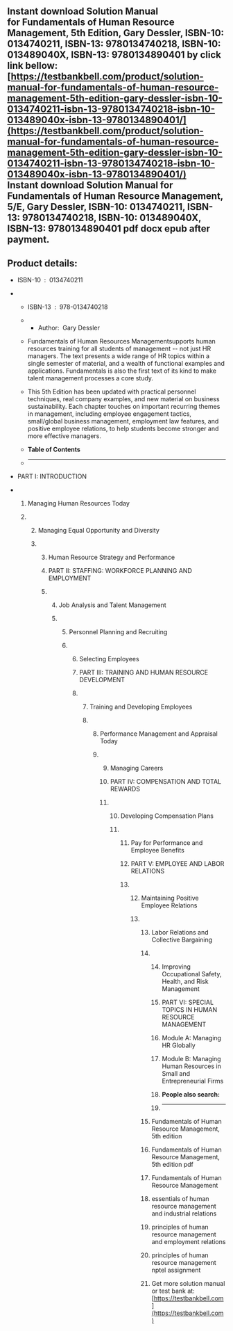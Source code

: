 Instant download **Solution Manual for Fundamentals of Human Resource Management, 5th Edition, Gary Dessler, ISBN-10: 0134740211, ISBN-13: 9780134740218, ISBN-10: 013489040X, ISBN-13: 9780134890401** by click link bellow:  
[https://testbankbell.com/product/solution-manual-for-fundamentals-of-human-resource-management-5th-edition-gary-dessler-isbn-10-0134740211-isbn-13-9780134740218-isbn-10-013489040x-isbn-13-9780134890401/](https://testbankbell.com/product/solution-manual-for-fundamentals-of-human-resource-management-5th-edition-gary-dessler-isbn-10-0134740211-isbn-13-9780134740218-isbn-10-013489040x-isbn-13-9780134890401/)  
**Instant download Solution Manual for Fundamentals of Human Resource Management, 5/E, Gary Dessler, ISBN-10: 0134740211, ISBN-13: 9780134740218, ISBN-10: 013489040X, ISBN-13: 9780134890401 pdf docx epub after payment.**
----------------------------------------------------------------------------------------------------------------------------------------------------------------------------------------------------------------------------


**Product details:**
--------------------


* ISBN-10 ‏ : ‎ 0134740211
* * ISBN-13 ‏ : ‎ 978-0134740218
  * * Author:  Gary Dessler
   
  * Fundamentals of Human Resources Managementsupports human resources training for all students of management -- not just HR managers. The text presents a wide range of HR topics within a single semester of material, and a wealth of functional examples and applications. Fundamentals is also the first text of its kind to make talent management processes a core study.
 
  * This 5th Edition has been updated with practical personnel techniques, real company examples, and new material on business sustainability. Each chapter touches on important recurring themes in management, including employee engagement tactics, small/global business management, employment law features, and positive employee relations, to help students become stronger and more effective managers.
  * **Table of Contents**
  * ---------------------
 
* PART I: INTRODUCTION

* 1. Managing Human Resources Today
 
  2. 2. Managing Equal Opportunity and Diversity
    
     3. 3. Human Resource Strategy and Performance
       
        4. PART II: STAFFING: WORKFORCE PLANNING AND EMPLOYMENT
       
        5. 4. Job Analysis and Talent Management
          
           5. 5. Personnel Planning and Recruiting
             
              6. 6. Selecting Employees
                
                 7. PART III: TRAINING AND HUMAN RESOURCE DEVELOPMENT
                
                 8. 7. Training and Developing Employees
                   
                    8. 8. Performance Management and Appraisal Today
                      
                       9. 9. Managing Careers
                         
                          10. PART IV: COMPENSATION AND TOTAL REWARDS
                         
                          11. 10. Developing Compensation Plans
                             
                              11. 11. Pay for Performance and Employee Benefits
                                 
                                  12. PART V: EMPLOYEE AND LABOR RELATIONS
                                 
                                  13. 12. Maintaining Positive Employee Relations
                                     
                                      13. 13. Labor Relations and Collective Bargaining
                                         
                                          14. 14. Improving Occupational Safety, Health, and Risk Management
                                             
                                              15. PART VI: SPECIAL TOPICS IN HUMAN RESOURCE MANAGEMENT
                                             
                                              16. Module A: Managing HR Globally
                                             
                                              17. Module B: Managing Human Resources in Small and Entrepreneurial Firms
                                              18. **People also search:**
                                              19. -----------------------
                                             
                                          15. Fundamentals of Human Resource Management, 5th edition
                                         
                                          16. Fundamentals of Human Resource Management, 5th edition pdf
                                         
                                          17. Fundamentals of Human Resource Management
                                         
                                          18. essentials of human resource management and industrial relations
                                         
                                          19. principles of human resource management and employment relations
                                         
                                          20. principles of human resource management nptel assignment
                                          21.  Get more solution manual or test bank at: [https://testbankbell.com](https://testbankbell.com)
